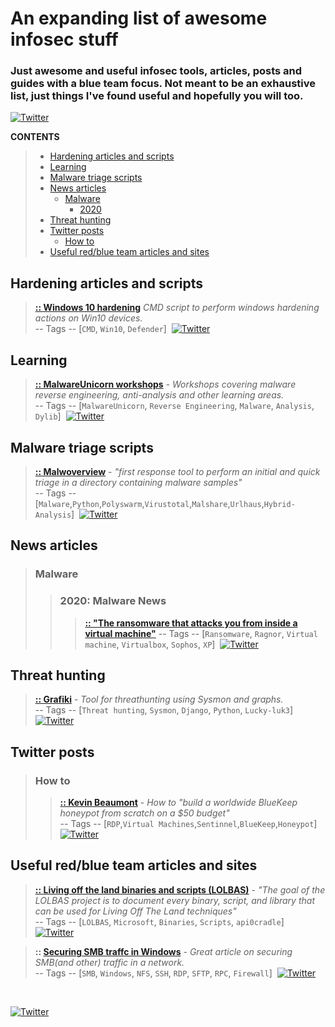 # An expanding list of awesome infosec stuff
### Just awesome and useful infosec tools, articles, posts and guides with a blue team focus. Not meant to be an exhaustive list, just things I've found useful and hopefully you will too.

[<img alt="Twitter" src="https://img.shields.io/twitter/follow/Net_Use_steve?label=Follow">](https://twitter.com/intent/follow?screen_name=Net_Use_steve)

**CONTENTS**
> - [Hardening articles and scripts](#hardening-articles-and-scripts)
> - [Learning](#learning)
> - [Malware triage scripts](#malware-triage-scripts)
> - [News articles](#news-articles)
>   - [Malware](#malware)
>     - [2020](#2020-malware-news)
> - [Threat hunting](#threat-hunting)
> - [Twitter posts](#twitter-posts)
>   - [How to](#how-to)
> - [Useful red/blue team articles and sites](#useful-redblue-team-articles-and-sites)


## Hardening articles and scripts
> **[:: Windows 10 hardening](https://gist.github.com/mackwage/08604751462126599d7e52f233490efe)** _CMD script to perform windows hardening actions on Win10 devices._ <br>
> -- Tags -- [`CMD`, `Win10`, `Defender`] &nbsp;[<img alt="Twitter" src="https://img.shields.io/twitter/follow/mackwage?label=Follow-Author">](https://twitter.com/intent/follow?screen_name=mackwage) <br>

## Learning
> **[:: MalwareUnicorn workshops](https://malwareunicorn.org/#/workshops)** - _Workshops covering malware reverse engineering, anti-analysis and other learning areas._ <br>
> -- Tags -- [`MalwareUnicorn`, `Reverse Engineering`, `Malware`, `Analysis`, `Dylib`] &nbsp;[<img alt="Twitter" src="https://img.shields.io/twitter/follow/malwareunicorn?label=Follow-Author">](https://twitter.com/intent/follow?screen_name=malwareunicorn) <br>

## Malware triage scripts
> **[:: Malwoverview](https://github.com/alexandreborges/malwoverview)** - _"first response tool to perform an initial and quick triage in a directory containing malware samples"_<br> 
> -- Tags -- [`Malware`,`Python`,`Polyswarm`,`Virustotal`,`Malshare`,`Urlhaus`,`Hybrid-Analysis`] &nbsp;[<img alt="Twitter" src="https://img.shields.io/twitter/follow/ale_sp_brazil?label=Follow-Author">](https://twitter.com/intent/follow?screen_name=ale_sp_brazil) <br>

## News articles

> ### Malware
>
>>   ### 2020: Malware News
>>> **[:: "The ransomware that attacks you from inside a virtual machine"](https://nakedsecurity.sophos.com/2020/05/22/the-ransomware-that-attacks-you-from-inside-a-virtual-machine/)**
>>> -- Tags -- [`Ransomware`, `Ragnor`, `Virtual machine`, `Virtualbox`, `Sophos`, `XP`] &nbsp;[<img alt="Twitter" src="https://img.shields.io/twitter/follow/nakedsecurity?label=Follow-Author">](https://twitter.com/intent/follow?screen_name=nakedsecurity) <br>


## Threat hunting
> **[:: Grafiki](https://github.com/lucky-luk3/Grafiki/tree/master/grafiki)** - _Tool for threathunting using Sysmon and graphs._<br>
> -- Tags -- [`Threat hunting`, `Sysmon`, `Django`, `Python`, `Lucky-luk3`] &nbsp;[<img alt="Twitter" src="https://img.shields.io/twitter/follow/Lukky86?label=Follow-Author">](https://twitter.com/intent/follow?screen_name=Lukky86) <br> 

## Twitter posts

> ### How to
>> **[:: Kevin Beaumont](https://threadreaderapp.com/thread/1132592180223238144.html)** - _How to "build a worldwide BlueKeep honeypot from scratch on a $50 budget"_ <br>
>> -- Tags -- [`RDP`,`Virtual Machines`,`Sentinnel`,`BlueKeep`,`Honeypot`] &nbsp;[<img alt="Twitter" src="https://img.shields.io/twitter/follow/GossiTheDog?label=Follow-Author">](https://twitter.com/intent/follow?screen_name=GossiTheDog) <br> 

## Useful red/blue team articles and sites
> **[:: Living off the land binaries and scripts (LOLBAS)](https://lolbas-project.github.io/)** - _"The goal of the LOLBAS project is to document every binary, script, and library that can be used for Living Off The Land techniques"_<br>
> -- Tags -- [`LOLBAS`, `Microsoft`, `Binaries`, `Scripts`, `api0cradle`] &nbsp;[<img alt="Twitter" src="https://img.shields.io/twitter/follow/Oddvarmoe?label=Follow-Author">](https://twitter.com/intent/follow?screen_name=Oddvarmoe) <br>

> **:: [Securing SMB traffc in Windows](https://techcommunity.microsoft.com/t5/itops-talk-blog/beyond-the-edge-how-to-secure-smb-traffic-in-windows/ba-p/1447159)** - _Great article on securing SMB(and other) traffic in a network._<br>
> -- Tags -- [`SMB`, `Windows`, `NFS`, `SSH`, `RDP`, `SFTP`, `RPC`, `Firewall`] &nbsp;[<img alt="Twitter" src="https://img.shields.io/twitter/follow/nerdpyle?label=Follow-Author">](https://twitter.com/intent/follow?screen_name=nerdpyle) <br>

<br>

[<img alt="Twitter" src="https://img.shields.io/twitter/follow/Net_Use_steve?label=Follow">](https://twitter.com/intent/follow?screen_name=Net_Use_steve)
